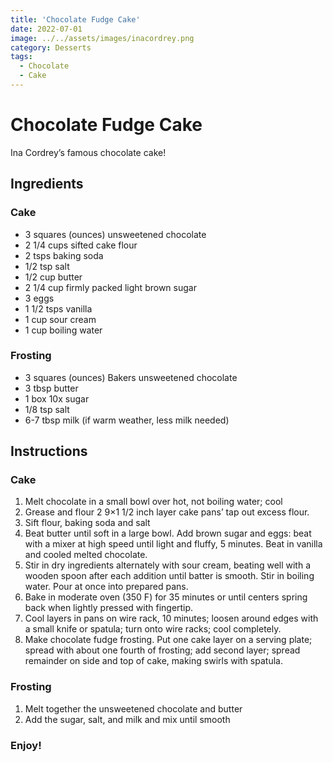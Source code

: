 ```yaml
---
title: 'Chocolate Fudge Cake'
date: 2022-07-01
image: ../../assets/images/inacordrey.png
category: Desserts
tags: 
  - Chocolate
  - Cake
---
```



# Chocolate Fudge Cake

Ina Cordrey’s famous chocolate cake!
  
## Ingredients

### Cake
- 3 squares (ounces) unsweetened chocolate
- 2 1/4 cups sifted cake flour
- 2 tsps baking soda
- 1/2 tsp salt
- 1/2 cup butter
- 2 1/4 cup firmly packed light brown sugar
- 3 eggs
- 1 1/2 tsps vanilla
- 1 cup sour cream
- 1 cup boiling water

### Frosting
- 3 squares (ounces) Bakers unsweetened chocolate
- 3 tbsp butter
- 1 box 10x sugar
- 1/8 tsp salt
- 6-7 tbsp milk (if warm weather, less milk needed)

## Instructions

### Cake
1. Melt chocolate in a small bowl over hot, not boiling water; cool
2. Grease and flour 2 9×1 1/2 inch layer cake pans’ tap out excess flour.
3. Sift flour, baking soda and salt
4. Beat butter until soft in a large bowl. Add brown sugar and eggs: beat with a mixer at high speed until light and fluffy, 5 minutes. Beat in vanilla and cooled melted chocolate.
5. Stir in dry ingredients alternately with sour cream, beating well with a wooden spoon after each addition until batter is smooth. Stir in boiling water. Pour at once into prepared pans.
6. Bake in moderate oven (350 F) for 35 minutes or until centers spring back when lightly pressed with fingertip.
7. Cool layers in pans on wire rack, 10 minutes; loosen around edges with a small knife or spatula; turn onto wire racks; cool completely.
8. Make chocolate fudge frosting. Put one cake layer on a serving plate; spread with about one fourth of frosting; add second layer; spread remainder on side and top of cake, making swirls with spatula.

### Frosting
1. Melt together the unsweetened chocolate and butter
2. Add the sugar, salt, and milk and mix until smooth

### Enjoy!

